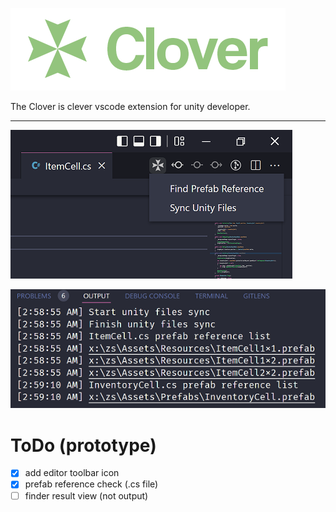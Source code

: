 ![clover-wide](resources/clover-wide.png)

The Clover is clever vscode extension for unity developer.

---

![toolbar](resources/toolbar.png)

![output](resources/output.png)

# ToDo (prototype)

- [x] add editor toolbar icon
- [x] prefab reference check (.cs file)
- [ ] finder result view (not output)